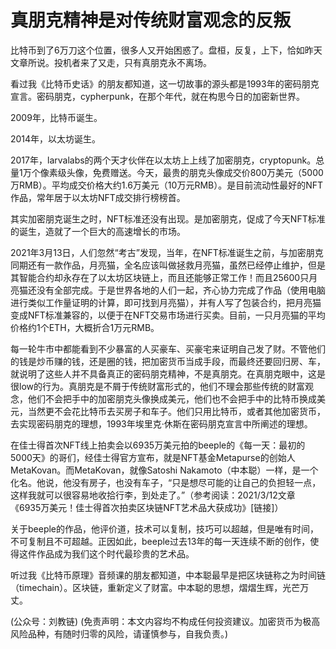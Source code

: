 # 真朋克精神是对传统财富观念的反叛

比特币到了6万刀这个位置，很多人又开始困惑了。盘桓，反复，上下，恰如昨天文章所说。投机者来了又走，只有真朋克永不离场。

看过我《比特币史话》的朋友都知道，这一切故事的源头都是1993年的密码朋克宣言。密码朋克，cypherpunk，在那个年代，就在构思今日的加密新世界。

2009年，比特币诞生。

2014年，以太坊诞生。

2017年，larvalabs的两个天才伙伴在以太坊上上线了加密朋克，cryptopunk。总量1万个像素级头像，免费赠送。今天，最贵的朋克头像成交价800万美元（5000万RMB）。平均成交价格大约1.6万美元（10万元RMB）。是目前流动性最好的NFT作品，常年居于以太坊NFT成交排行榜榜首。

其实加密朋克诞生之时，NFT标准还没有出现。是加密朋克，促成了今天NFT标准的诞生，造就了一个巨大的高速增长的市场。

2021年3月13日，人们忽然“考古”发现，当年，在NFT标准诞生之前，与加密朋克同期还有一款作品，月亮猫，全名应该叫做拯救月亮猫，虽然已经停止维护，但是其智能合约却永存在了以太坊区块链上，而且还能够正常工作！而且25600只月亮猫还没有全部完成。于是世界各地的人们一起，齐心协力完成了作品（使用电脑进行类似工作量证明的计算，即可找到月亮猫），并有人写了包装合约，把月亮猫变成NFT标准兼容的，以便于在NFT交易市场进行买卖。目前，一只月亮猫的平均价格约1个ETH，大概折合1万元RMB。

每一轮牛市中都能看到不少暴富的人买豪车、买豪宅来证明自己发了财。不管他们的钱是炒币赚的钱，还是圈的钱，把加密货币当成手段，而最终还要回归房、车，就说明了这些人并不具备真正的密码朋克精神，不是真朋克。在真朋克眼中，这是很low的行为。真朋克是不屑于传统财富形式的，他们不理会那些传统的财富观念，他们不会把手中的加密朋克头像换成美元，他们也不会把手中的比特币换成美元，当然更不会花比特币去买房子和车子。他们只用比特币，或者其他加密货币，去实现密码朋克的理想，1993年埃里克·休斯在密码朋克宣言中所阐述的理想。

在佳士得首次NFT线上拍卖会以6935万美元拍的beeple的《每一天：最初的5000天》的哥们，经佳士得官方宣布，就是NFT基金Metapurse的创始人MetaKovan。而MetaKovan，就像Satoshi Nakamoto（中本聪）一样，是一个化名。他说，他没有房子，也没有车子，“只是想尽可能的让自己的负担轻一点，这样我就可以很容易地收拾行李，到处走了。”（参考阅读：2021/3/12文章《6935万美元！佳士得首次拍卖区块链NFT艺术品大获成功》\[链接\]）

关于beeple的作品，他评价道，技术可以复制，技巧可以超越，但是唯有时间，不可复制且不可超越。正因如此，beeple过去13年的每一天连续不断的创作，使得这件作品成为我们这个时代最珍贵的艺术品。

听过我《比特币原理》音频课的朋友都知道，中本聪最早是把区块链称之为时间链（timechain）。区块链，重新定义了财富。中本聪的思想，熠熠生辉，光芒万丈。

\(公众号：刘教链\)  \(免责声明：本文内容均不构成任何投资建议。加密货币为极高风险品种，有随时归零的风险，请谨慎参与，自我负责。\)

